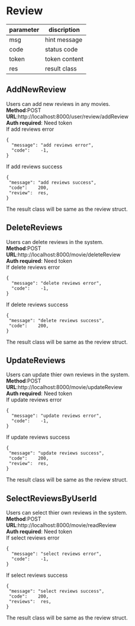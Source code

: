 
# Review

parameter  | discription
 ---- | ----- 
 msg  | hint message 
 code  | status code 
 token | token content
 res | result class
 
## AddNewReview
Users can add new reviews in any movies.  
**Method**:POST  
**URL**:http://localhost:8000/user/review/addReview  
**Auth required**: Need token  
If add reviews error   
```
{
  "message": "add reviews error",
  "code":    -1,
}
```  
If add reviews success
```
{
 "message": "add reviews success",
 "code":    200,
 "review":  res,
}
```    
The result class will be same as the review struct.

## DeleteReviews
Users can delete reviews in the system.  
**Method**:POST  
**URL**:http://localhost:8000/movie/deleteReview  
**Auth required**: Need token  
If delete reviews error   
```
{
  "message": "delete reviews error",
  "code":    -1,
}
```  
If delete reviews success
```
{
 "message": "delete reviews success",
 "code":    200,
}
```   
The result class will be same as the review struct.

## UpdateReviews
Users can update thier own reviews in the system.  
**Method**:POST   
**URL**:http://localhost:8000/movie/updateReview  
**Auth required**: Need token   
If update reviews error   
```
{
  "message": "update reviews error",
  "code":    -1,
}
```  
If update reviews success
```
{
 "message": "update reviews success",
 "code":    200,
 "review":  res,
}
```   
The result class will be same as the review struct.

## SelectReviewsByUserId
Users can select thier own reviews in the system.  
**Method**:POST   
**URL**:http://localhost:8000/movie/readReview  
**Auth required**: Need token   
If select reviews error   
```
{
  "message": "select reviews error",
  "code":    -1,
}
```  
If select reviews success
```
{
 "message": "select reviews success",
 "code":    200,
 "reviews":  res,
}
```   
The result class will be same as the review struct.
